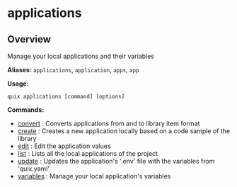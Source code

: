 # applications

## Overview

Manage your local applications and their variables

**Aliases:** `applications`, `application`, `apps`, `app`

**Usage:**

```
quix applications [command] [options]
```

**Commands:**

- [convert](convert.md) : Converts applications from and to library item format
- [create](create.md) : Creates a new application locally based on a code sample of the library
- [edit](edit.md) : Edit the application values
- [list](list.md) : Lists all the local applications of the project
- [update](update.md) : Updates the application's '.env' file with the variables from 'quix.yaml'
- [variables](variables/index.md) : Manage your local application's variables

